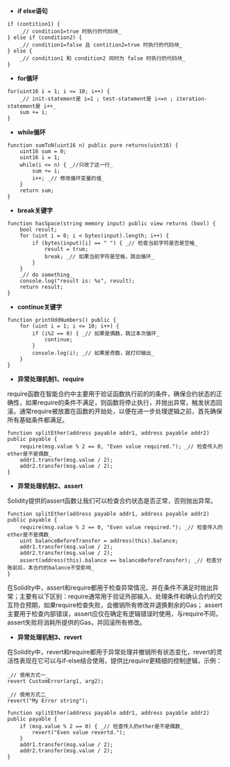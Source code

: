 - **if else语句**
```
if (contition1) {
    _// condition1=true 时执行的代码块_
} else if (condition2) {
    _// condition1=false 且 contition2=true 时执行的代码块_
} else {
    _// condition1 和 condition2 同时为 false 时执行的代码块_
}
```
- **for循环**
```
for(uint16 i = 1; i <= 10; i++) {
    _// init-statement是 i=1 ; test-statement是 i<=n ; iteration-statement是 i++_
    sum += i;
}
```

- **while循环**
```
function sumToN(uint16 n) public pure returns(uint16) {
    uint16 sum = 0;
    uint16 i = 1; 
    while(i <= n) { _//只改了这一行_
        sum += i;
        i++; _// 修改循环变量的值_
    }
    return sum;
}
```

- **break关键字**
```
function hasSpace(string memory input) public view returns (bool) {
    bool result;
    for (uint i = 0; i < bytes(input).length; i++) {
        if (bytes(input)[i] == " ") { _// 检查当前字符是否是空格_
            result = true;
            break; _// 如果当前字符是空格，跳出循环_
        }
    }
    _// do something_
    console.log("result is: %s", result);
    return result;
}
```
- **continue关键字**
```
function printOddNumbers() public {
    for (uint i = 1; i <= 10; i++) {
        if (i%2 == 0) { _// 如果是偶数，跳过本次循环_
            continue;
        }
        console.log(i); _// 如果是奇数，就打印输出_
    }
}
```
- **异常处理机制1、require**

require函数在智能合约中主要用于验证函数执行前的的条件，确保合约状态的正确性，如果require的条件不满足，则函数将停止执行，并抛出异常，触发状态回滚。通常require被放置在函数的开始处，以便在进一步处理逻辑之前，首先确保所有基础条件都满足。

```
function splitEther(address payable addr1, address payable addr2) public payable {
    require(msg.value % 2 == 0, "Even value required."); _// 检查传入的ether是不是偶数_
    addr1.transfer(msg.value / 2);
    addr2.transfer(msg.value / 2);
}
```

- **异常处理机制2、assert**

Solidity提供的assert函数让我们可以检查合约状态是否正常，否则抛出异常。
```
function splitEther(address payable addr1, address payable addr2) public payable {
    require(msg.value % 2 == 0, "Even value required."); _// 检查传入的ether是不是偶数_
    uint balanceBeforeTransfer = address(this).balance;
    addr1.transfer(msg.value / 2);
    addr2.transfer(msg.value / 2);
    assert(address(this).balance == balanceBeforeTransfer); _// 检查分账前后，本合约的balance不受影响_
}
```
在Solidity中，assert和require都用于检查异常情况，并在条件不满足时抛出异常；主要有以下区别：require通常用于验证外部输入、处理条件和确认合约的交互符合预期，如果require检查失败，会撤销所有修改并退换剩余的Gas； assert主要用于检查内部错误，assert应仅在确定有逻辑错误时使用，与require不同，assert失败将消耗所提供的Gas，并回滚所有修改。

- **异常处理机制3、revert**

在Solidity中，revert和require都用于异常处理并撤销所有状态变化，revert的灵活性表现在它可以与if-else结合使用，提供比require更精细的控制逻辑，示例：
```
_// 使用方式一_
revert CustomError(arg1, arg2);

_// 使用方式二_
revert("My Error string");
```
```
function splitEther(address payable addr1, address payable addr2) public payable {
    if (msg.value % 2 == 0) { _// 检查传入的ether是不是偶数_
        revert("Even value revertd.");
    } 
    addr1.transfer(msg.value / 2);
    addr2.transfer(msg.value / 2);
}
```

